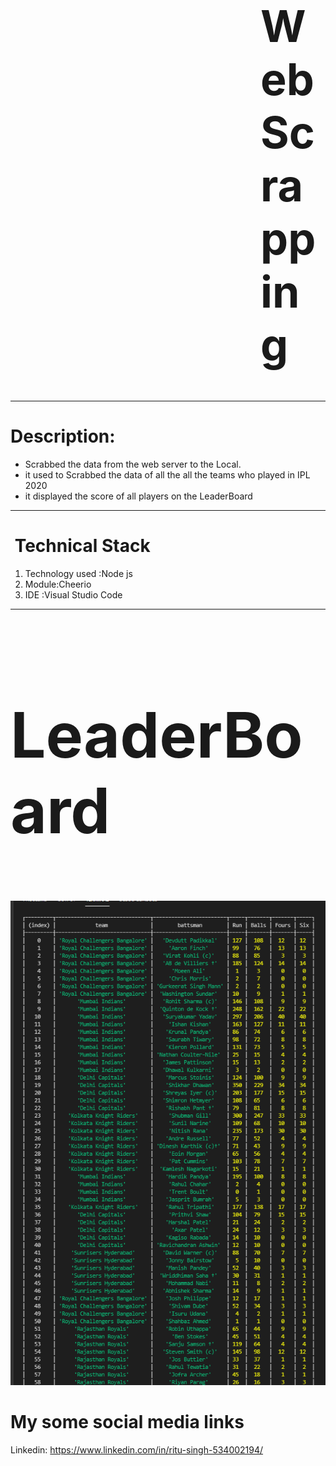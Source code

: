  
<!DOCTYPE html>
<html lang="en">
<head>
    <meta charset="UTF-8">
    <meta http-equiv="X-UA-Compatible" content="IE=edge">
    <meta name="viewport" content="width=device-width, initial-scale=1.0">
 
</head>
<body>
    <h1  style=" font-size: 70px;
             margin-left: 400px;" > Web Scrapping</h1>
    <hr>
    <h1>
        Description:
    </h1>
    <ul>
        <li>
            Scrabbed the data from the web server to the Local.
        </li>
        <li>
            it used to Scrabbed the data  of all the all the teams who played in IPL 2020
        </li>
        <li>
            it displayed the score of all players on the LeaderBoard
        </li>
    </ul>
    <hr>
    <h1>
        <img src="https://github.githubassets.com/images/icons/emoji/unicode/1f680.png" alt="">
        Technical Stack
    </h1>
    <ol>
        <li>
            Technology used :Node js
        </li>
        <li>
            Module:Cheerio
        </li>
        <li>
            IDE :Visual Studio Code
        </li>
    </ol>
    <hr>
    <h1 style="font-size: 100px;">
        LeaderBoard 
    </h1>
    
  <img src="https://github.githubassets.com/images/icons/emoji/unicode/1f680.png" alt="">
    <img src="Screenshot (295).png" alt="">
   
 <h1>My some social media links</h1>
      <p>Linkedin: <a href="https://www.linkedin.com/in/ritu-singh-534002194/" rel="nofollow">https://www.linkedin.com/in/ritu-singh-534002194/</a>
     
     
      
    
</body>
</html>
